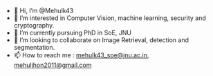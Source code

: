 - 👋 Hi, I’m @Mehulk43
- 👀 I’m interested in Computer Vision, machine learning, security and cryptography.
- 🌱 I’m currently pursuing PhD in SoE, JNU
- 💞️ I’m looking to collaborate on Image Retrieval, detection and segmentation.
- 📫 How to reach me : mehulk43_soe@jnu.ac.in, mehuljhon2011@gmail.com

<!---
Mehulk43/Mehulk43 is a ✨ special ✨ repository because its `README.md` (this file) appears on your GitHub profile.
You can click the Preview link to take a look at your changes.
--->

